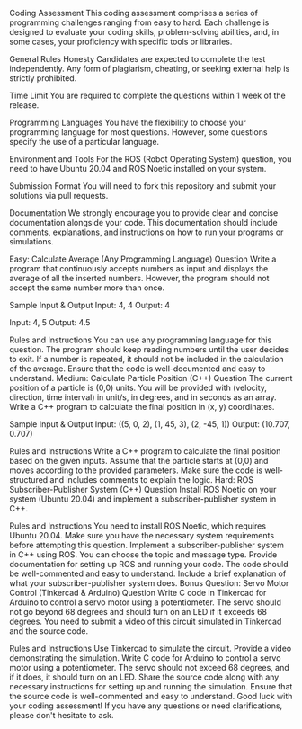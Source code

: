 Coding Assessment
This coding assessment comprises a series of programming challenges ranging from easy to hard. Each challenge is designed to evaluate your coding skills, problem-solving abilities, and, in some cases, your proficiency with specific tools or libraries.

General Rules
Honesty
Candidates are expected to complete the test independently. Any form of plagiarism, cheating, or seeking external help is strictly prohibited.

Time Limit
You are required to complete the questions within 1 week of the release.

Programming Languages
You have the flexibility to choose your programming language for most questions. However, some questions specify the use of a particular language.

Environment and Tools
For the ROS (Robot Operating System) question, you need to have Ubuntu 20.04 and ROS Noetic installed on your system.

Submission Format
You will need to fork this repository and submit your solutions via pull requests.

Documentation
We strongly encourage you to provide clear and concise documentation alongside your code. This documentation should include comments, explanations, and instructions on how to run your programs or simulations.

Easy: Calculate Average (Any Programming Language)
Question
Write a program that continuously accepts numbers as input and displays the average of all the inserted numbers. However, the program should not accept the same number more than once.

Sample Input & Output
Input: 4, 4
Output: 4

Input: 4, 5
Output: 4.5

Rules and Instructions
You can use any programming language for this question.
The program should keep reading numbers until the user decides to exit.
If a number is repeated, it should not be included in the calculation of the average.
Ensure that the code is well-documented and easy to understand.
Medium: Calculate Particle Position (C++)
Question
The current position of a particle is (0,0) units. You will be provided with (velocity, direction, time interval) in unit/s, in degrees, and in seconds as an array. Write a C++ program to calculate the final position in (x, y) coordinates.

Sample Input & Output
Input: ((5, 0, 2), (1, 45, 3), (2, -45, 1))
Output: (10.707, 0.707)

Rules and Instructions
Write a C++ program to calculate the final position based on the given inputs.
Assume that the particle starts at (0,0) and moves according to the provided parameters.
Make sure the code is well-structured and includes comments to explain the logic.
Hard: ROS Subscriber-Publisher System (C++)
Question
Install ROS Noetic on your system (Ubuntu 20.04) and implement a subscriber-publisher system in C++.

Rules and Instructions
You need to install ROS Noetic, which requires Ubuntu 20.04. Make sure you have the necessary system requirements before attempting this question.
Implement a subscriber-publisher system in C++ using ROS. You can choose the topic and message type.
Provide documentation for setting up ROS and running your code.
The code should be well-commented and easy to understand.
Include a brief explanation of what your subscriber-publisher system does.
Bonus Question: Servo Motor Control (Tinkercad & Arduino)
Question
Write C code in Tinkercad for Arduino to control a servo motor using a potentiometer. The servo should not go beyond 68 degrees and should turn on an LED if it exceeds 68 degrees. You need to submit a video of this circuit simulated in Tinkercad and the source code.

Rules and Instructions
Use Tinkercad to simulate the circuit.
Provide a video demonstrating the simulation.
Write C code for Arduino to control a servo motor using a potentiometer. The servo should not exceed 68 degrees, and if it does, it should turn on an LED.
Share the source code along with any necessary instructions for setting up and running the simulation.
Ensure that the source code is well-commented and easy to understand.
Good luck with your coding assessment! If you have any questions or need clarifications, please don't hesitate to ask.

